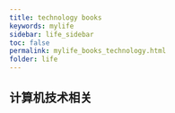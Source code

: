```yaml
---
title: technology books
keywords: mylife
sidebar: life_sidebar
toc: false
permalink: mylife_books_technology.html
folder: life
---
```


## 计算机技术相关

